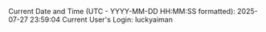 Current Date and Time (UTC - YYYY-MM-DD HH:MM:SS formatted): 2025-07-27 23:59:04
Current User's Login: luckyaiman
